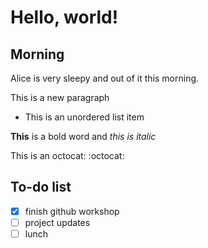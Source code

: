 # Hello, world!


## Morning

Alice is very sleepy and out of it this morning.

This is a new paragraph

* This is an unordered list item

**This** is a bold word and *this is italic*

This is an octocat: :octocat:

## To-do list

- [x] finish github workshop
- [ ] project updates
- [ ] lunch
